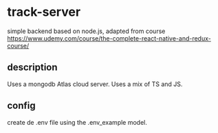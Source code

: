 # track-server

simple backend based on node.js, adapted from course <https://www.udemy.com/course/the-complete-react-native-and-redux-course/>

## description

Uses a mongodb Atlas cloud server.
Uses a mix of TS and JS.

## config

create de .env file using the .env_example model.
